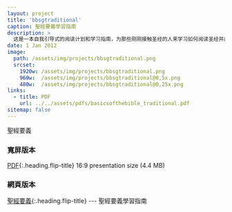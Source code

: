 ```yaml
---
layout: project
title: 'bbsgtraditional'
caption: 聖經要義學習指南
description: >
  这是一本自我引导式的阅读计划和学习指南，为那些刚刚接触圣经的人来学习如何阅读圣经并成为耶稣的追随者。
date: 1 Jan 2012
image: 
  path: /assets/img/projects/bbsgtraditional.png
  srcset: 
    1920w: /assets/img/projects/bbsgtraditional.png
    960w:  /assets/img/projects/bbsgtraditional@0,5x.png
    480w:  /assets/img/projects/bbsgtraditional@0,25x.png
links:
  - title: PDF
    url: ../../assets/pdfs/basicsofthebible_traditional.pdf
sitemap: false
---
```


聖經要義

### 寬屏版本
[PDF](../assets/pdfs/basicsofthebible_traditional.pdf){:.heading.flip-title} <span class="icon-file-pdf"></span> 16:9 presentation size (4.4 MB)

### 網頁版本
[聖經要義](../studyguide/簡介.md){:.heading.flip-title} <span class="icon-display-pdf"></span> --- 聖經要義學習指南